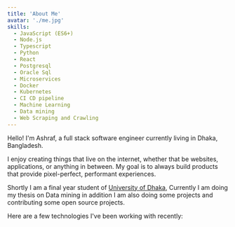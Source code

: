 ```yaml
---
title: 'About Me'
avatar: './me.jpg'
skills:
  - JavaScript (ES6+)
  - Node.js
  - Typescript
  - Python
  - React
  - Postgresql
  - Oracle Sql
  - Microservices
  - Docker
  - Kubernetes
  - CI CD pipeline
  - Machine Learning
  - Data mining
  - Web Scraping and Crawling
---
```


Hello! I'm Ashraf, a full stack software engineer currently living in Dhaka, Bangladesh.

I enjoy creating things that live on the internet, whether that be websites, applications, or anything in between. My goal is to always build products that provide pixel-perfect, performant experiences.

Shortly I am a final year student of [University of Dhaka](http://www.cse.du.ac.bd/), Currently I am doing my thesis on Data mining in addition I am also doing some projects and contributing some open source projects.

Here are a few technologies I've been working with recently:
